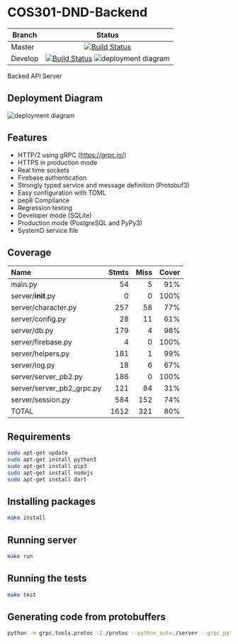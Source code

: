 # COS301-DND-Backend

| Branch  |                                                                               Status                                                                               |
| ------- | :----------------------------------------------------------------------------------------------------------------------------------------------------------------: |
| Master  | [![Build Status](https://travis-ci.org/COS301-OptimizePrime/COS301_DND_Backend.svg?branch=master)](https://travis-ci.org/COS301-OptimizePrime/COS301_DND_Backend)  |
| Develop | [![Build Status](https://travis-ci.org/COS301-OptimizePrime/COS301_DND_Backend.svg?branch=develop)](https://travis-ci.org/COS301-OptimizePrime/COS301_DND_Backend) ![deployment diagram](https://img.shields.io/badge/coverage-80%25-brightgreen.svg) |

Backed API Server

## Deployment Diagram
![deployment diagram](https://i.imgur.com/DFwdbp0.jpg)

## Features

- HTTP/2 using gRPC (https://grpc.io/)
- HTTPS in production mode
- Real time sockets
- Firebase authentication
- Strongly typed service and message definition (Protobuf3)
- Easy configuration with TOML
- pep8 Compliance
- Regression testing
- Developer mode (SQLite)
- Production mode (PostgreSQL and PyPy3)
- SystemD service file


## Coverage

|Name                          |Stmts  | Miss| Cover|
|:-----------------------------|-----:|----:|-----:|
|main.py                       | 54   |   5 |   91%|
|server/__init__.py            |  0   |   0 |  100%|
|server/character.py           |257   |  58 |   77%|
|server/config.py              | 28   |  11 |   61%|
|server/db.py                  |179   |   4 |   98%|
|server/firebase.py            |  4   |   0 |  100%|
|server/helpers.py             |181   |   1 |   99%|
|server/log.py                 | 18   |   6 |   67%|
|server/server_pb2.py          |186   |   0 |  100%|
|server/server_pb2_grpc.py     |121   |  84 |   31%|
|server/session.py             |584   | 152 |   74%|
|TOTAL                         |1612  | 321|    80%|


## Requirements

```bash
sudo apt-get update
sudo apt-get install python3
sudo apt-get install pip3
sudo apt-get install nodejs
sudo apt-get install dart
```

## Installing packages

```bash
make install
```

## Running server

```bash
make run
```

## Running the tests

```bash
make test
```

## Generating code from protobuffers

```bash
python -m grpc.tools.protoc -I./protos --python_out=./server --grpc_python_out=./server ./protos/server.proto
```

